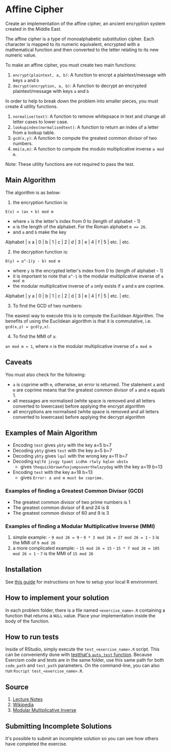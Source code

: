 # Affine Cipher 

Create an implementation of the affine cipher,
an ancient encryption system created in the Middle East.
 
The affine cipher is a type of monoalphabetic substitution cipher.
Each character is mapped to its numeric equivalent, encrypted with
a mathematical function and then converted to the letter relating to
its new numeric value. 

To make an affine cipher, you must create two main functions:

1. `encrypt(plaintext, a, b)`: A function to encrpt a plaintext/message with keys `a` and `b`
2. `decrypt(encryption, a, b)`: A function to decrypt an encrypted plaintext/message with keys `a` and `b`

In order to help to break down the problem into smaller pieces, you must create 4 utility functions. 

1. `normalise(text)`: A function to remove whitepsace in text and change all letter cases to lower case.
2. `lookupindex(normalisedtext)`: A function to return an index of a letter from a lookup table. 
3. `gcd(x,y)`: A function to compute the greatest common divisor of two numbers. 
4. `mmi(a,m)`: A function to compute the modulo multiplicative inverse `a mod m`.

Note: These utility functions are not required to pass the test. 

## Main Algorithm 

The algorithm is as below:
 
1. the encryption function is:
 
  `E(x) = (ax + b) mod m`
  *  where `x` is the letter's index from 0 to (length of alphabet - 1)
  *  `m` is the length of the alphabet. For the Roman alphabet `m == 26`.
  *  and `a` and `b` make the key
  
  Alphabet | x
a | 0 |
b | 1 |
c | 2 | 
d | 3 |
e | 4 |
f | 5 |
etc. | etc.
  
2. the decryption function is:
 
  `D(y) = a^-1(y - b) mod m`
  *  where `y` is the encrypted letter's index from 0 to (length of alphabet - 1)
  *  it is important to note that `a^-1` is the modular multiplicative inverse
     of `a mod m`
  *  the modular multiplicative inverse of `a` only exists if `a` and `m` are
     coprime.
     
  Alphabet | y
a | 0 |
b | 1 |
c | 2 | 
d | 3 |
e | 4 |
f | 5 |
etc. | etc.

3. To find the GCD of two numbers: 

The easiest way to execute this is to compute the Euclidean Algorithm. The benefits of using the Euclidean algorithm is that it is commutative, i.e. `gcd(x,y) = gcd(y,x)`.

4. To find the MMI of `a`:

`an mod m = 1`, where `n` is the modular multiplicative inverse of `a mod m`
  
## Caveats

You must also check for the following:
* `a` is coprime with `m`, otherwise, an error is returned. The statement `a` and `m` are coprime means that the greatest common divisor of `a` and `m` equals 1.
* all messages are normalised (white space is removed and all letters converted to lowercase) before applying the encrypt algorithm
* all encryptions are normalised (white space is removed and all letters converted to lowercase) before applying the decrypt algorithm

## Examples of Main Algorithm

 * Encoding `test` gives `ybty` with the key a=5 b=7
 * Decoding `ybty` gives `test` with the key a=5 b=7
 * Decoding `ybty` gives `lqul` with the wrong key a=11 b=7
 * Decoding `kqlfd jzvgy tpaet icdhm rtwly kqlon ubstx`
   - gives `thequickbrownfoxjumpsoverthelazydog` with the key a=19 b=13
 * Encoding `test` with the key a=18 b=13
   - gives `Error: a and m must be coprime.`
   
### Examples of finding a Greatest Common Divisor (GCD)

 * The greatest common divisor of two prime numbers is 1
 * The greatest common divisor of 8 and 24 is 8
 * The greatest common divisor of 60 and 9 is 3
   
### Examples of finding a Modular Multiplicative Inverse (MMI)

  1. simple example:
    - `9 mod 26 = 9`
    - `9 * 3 mod 26 = 27 mod 26 = 1`
    - `3` is the MMI of `9 mod 26`
  2. a more complicated example:
    - `15 mod 26 = 15`
    - `15 * 7 mod 26 = 105 mod 26 = 1`
    - `7` is the MMI of `15 mod 26`


## Installation
See [this guide](https://exercism.io/tracks/r/installation) for instructions on how to setup your local R environment.

## How to implement your solution
In each problem folder, there is a file named `<exercise_name>.R` containing a function that returns a `NULL` value. Place your implementation inside the body of the function.

## How to run tests

Inside of RStudio, simply execute the `test_<exercise_name>.R` script. This can be conveniently done with [testthat's `auto_test` function](https://www.rdocumentation.org/packages/testthat/topics/auto_test). Because Exercism code and tests are in the same folder, use this same path for both `code_path` and `test_path` parameters. On the command-line, you can also run `Rscript test_<exercise_name>.R`.


## Source

1. [Lecture Notes](http://pi.math.cornell.edu/~kozdron/Teaching/Cornell/135Summer06/Handouts/affine.pdf)
2. [Wikipedia](https://en.wikipedia.org/wiki/Modular_multiplicative_inverse) 
3. [Modular Multiplicative Inverse](https://en.wikipedia.org/wiki/Modular_multiplicative_inverse)

## Submitting Incomplete Solutions
It's possible to submit an incomplete solution so you can see how others have completed the exercise.
